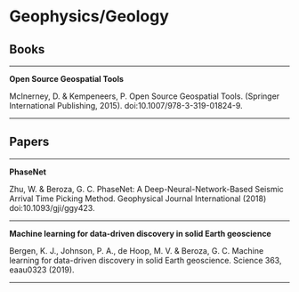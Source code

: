 # Geophysics/Geology

## Books

---

**Open Source Geospatial Tools**

McInerney, D. & Kempeneers, P. Open Source Geospatial Tools. (Springer International Publishing, 2015). doi:10.1007/978-3-319-01824-9.

---

## Papers

---

**PhaseNet**

Zhu, W. & Beroza, G. C. PhaseNet: A Deep-Neural-Network-Based Seismic Arrival Time Picking Method. Geophysical Journal International (2018) doi:10.1093/gji/ggy423.

---

**Machine learning for data-driven discovery in solid Earth geoscience**

Bergen, K. J., Johnson, P. A., de Hoop, M. V. & Beroza, G. C. Machine learning for data-driven discovery in solid Earth geoscience. Science 363, eaau0323 (2019).

---
